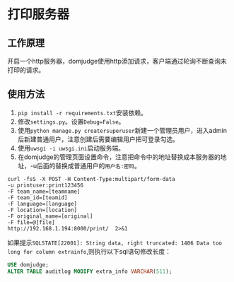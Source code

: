 # 打印服务器

## 工作原理
开启一个http服务器，domjudge使用http添加请求，客户端通过轮询不断查询未打印的请求。

## 使用方法

1. `pip install -r requirements.txt`安装依赖。
2. 修改`settings.py`。设置`Debug=False`。
3. 使用`python manage.py creatersuperuser`新建一个管理员用户，进入admin后新建普通用户，注意创建后需要编辑用户把可登录勾选。
4. 使用`uwsgi -i uwsgi.ini`启动服务端。
5. 在domjudge的管理页面设置命令，注意把命令中的地址替换成本服务器的地址，-u后面的替换成普通用户的`用户名:密码`。
```shell
curl -fsS -X POST -H Content-Type:multipart/form-data
-u printuser:print123456 
-F team_name=[teamname]
-F team_id=[teamid]
-F language=[language]
-F location=[location]
-F original_name=[original]
-F file=@[file]
http://192.168.1.194:8000/print/  2>&1
```
如果提示`SQLSTATE[22001]: String data, right truncated: 1406 Data too long for column extrainfo`,则执行以下sql语句修改长度：
```sql
USE domjudge;
ALTER TABLE auditlog MODIFY extra_info VARCHAR(511);
```

